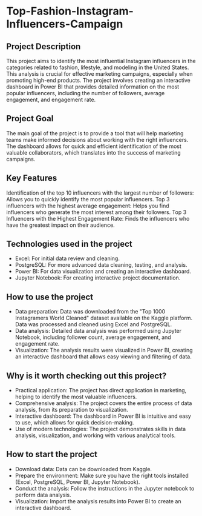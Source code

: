 # Top-Fashion-Instagram-Influencers-Campaign

## Project Description

This project aims to identify the most influential Instagram influencers in the categories related to fashion, lifestyle, and modeling in the United States. This analysis is crucial for effective marketing campaigns, especially when promoting high-end products. The project involves creating an interactive dashboard in Power BI that provides detailed information on the most popular influencers, including the number of followers, average engagement, and engagement rate.

## Project Goal

The main goal of the project is to provide a tool that will help marketing teams make informed decisions about working with the right influencers. The dashboard allows for quick and efficient identification of the most valuable collaborators, which translates into the success of marketing campaigns.

## Key Features

Identification of the top 10 influencers with the largest number of followers: Allows you to quickly identify the most popular influencers.
Top 3 influencers with the highest average engagement: Helps you find influencers who generate the most interest among their followers.
Top 3 Influencers with the Highest Engagement Rate: Finds the influencers who have the greatest impact on their audience.

## Technologies used in the project

- Excel: For initial data review and cleaning.
- PostgreSQL: For more advanced data cleaning, testing, and analysis.
- Power BI: For data visualization and creating an interactive dashboard.
- Jupyter Notebook: For creating interactive project documentation.

## How to use the project

- Data preparation: Data was downloaded from the "Top 1000 Instagramers World Cleaned" dataset available on the Kaggle platform. Data was processed and cleaned using Excel and PostgreSQL.
- Data analysis: Detailed data analysis was performed using Jupyter Notebook, including follower count, average engagement, and engagement rate.
- Visualization: The analysis results were visualized in Power BI, creating an interactive dashboard that allows easy viewing and filtering of data.

## Why is it worth checking out this project?

- Practical application: The project has direct application in marketing, helping to identify the most valuable influencers.
- Comprehensive analysis: The project covers the entire process of data analysis, from its preparation to visualization.
- Interactive dashboard: The dashboard in Power BI is intuitive and easy to use, which allows for quick decision-making.
- Use of modern technologies: The project demonstrates skills in data analysis, visualization, and working with various analytical tools.
  
## How to start the project

- Download data: Data can be downloaded from Kaggle.
- Prepare the environment: Make sure you have the right tools installed (Excel, PostgreSQL, Power BI, Jupyter Notebook).
- Conduct the analysis: Follow the instructions in the Jupyter notebook to perform data analysis.
- Visualization: Import the analysis results into Power BI to create an interactive dashboard.
